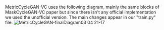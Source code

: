 MetricCycleGAN-VC uses the following diagram, mainly the same blocks of MaskCycleGAN-VC paper but since there isn't any official implementation we used the unofficial version. The main changes appear in our "train.py" file. 
![MetricCycleGAN-finalDiagram03 04 21-17](https://github.com/majicod/MetricCycleGAN-VC/assets/174485705/7abd8dfe-bfc6-47e6-8732-577f1fef1d50)
